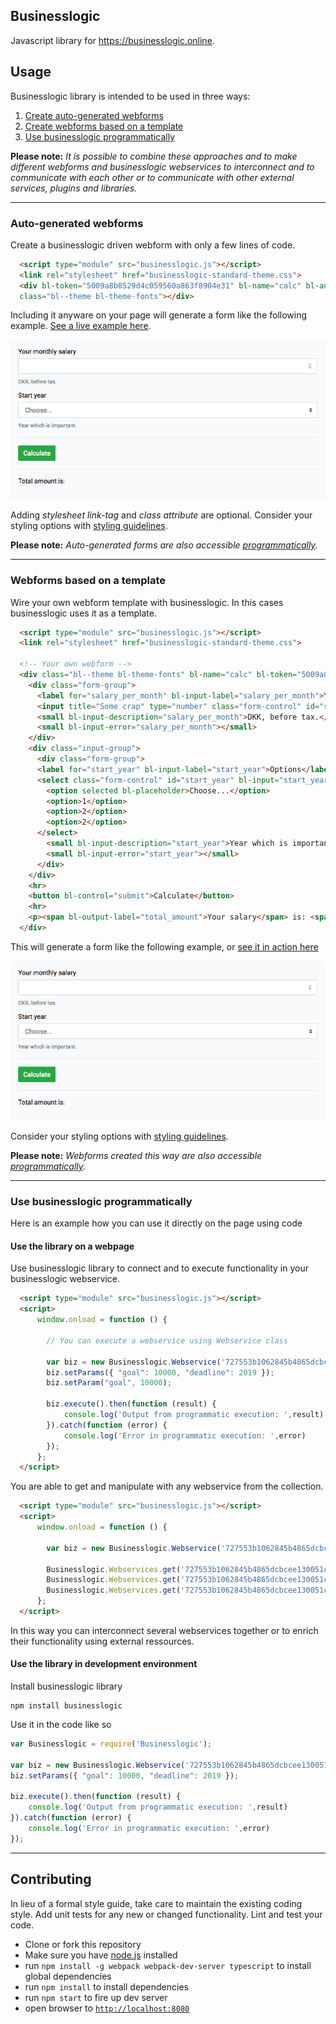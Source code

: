 ## Businesslogic

Javascript library for https://businesslogic.online.

## Usage
Businesslogic library is intended to be used in three ways:
1. [Create auto-generated webforms](#auto-generated-webforms)
1. [Create webforms based on a template](#webforms-based-on-a-template)
1. [Use businesslogic programmatically](#use-businesslogic-programmatically)

**Please note:** *It is possible to combine these approaches and to make different webforms and businesslogic webservices to interconnect and to communicate with each other or to communicate with other external services, plugins and libraries.*

---

### Auto-generated webforms
Create a businesslogic driven webform with only a few lines of code.

```html
  <script type="module" src="businesslogic.js"></script>
  <link rel="stylesheet" href="businesslogic-standard-theme.css">
  <div bl-token="5009a8b8529d4c059560a863f8904e31" bl-name="calc" bl-auto
  class="bl--theme bl-theme-fonts"></div>
```
Including it anyware on your page will generate a form like the following example. [See a live example here][jsfiddle-automatic-webform].

![alt text][automatic-webform]

Adding *stylesheet link-tag* and *class attribute* are optional. Consider your styling options with [styling guidelines][styling guide].

**Please note:** *Auto-generated forms are also accessible [programmatically](#use-businesslogic-programmatically).*

---

### Webforms based on a template
Wire your own webform template with businesslogic. In this cases businesslogic uses it as a template.

```html
  <script type="module" src="businesslogic.js"></script>
  <link rel="stylesheet" href="businesslogic-standard-theme.css">
   
  <!-- Your own webform -->
  <div class="bl--theme bl-theme-fonts" bl-name="calc" bl-token="5009a8b8529d4c059560a863f8904e31">
    <div class="form-group">
      <label for="salary_per_month" bl-input-label="salary_per_month">Your salary per month</label>
      <input title="Some crap" type="number" class="form-control" id="salary_per_month" bl-input="salary_per_month">
      <small bl-input-description="salary_per_month">DKK, before tax.</small>
      <small bl-input-error="salary_per_month"></small>
    </div>
    <div class="input-group">
      <div class="form-group">
      <label for="start_year" bl-input-label="start_year">Options</label>
      <select class="form-control" id="start_year" bl-input="start_year">
        <option selected bl-placeholder>Choose...</option>
        <option>1</option>
        <option>2</option>
        <option>2</option>
      </select>
        <small bl-input-description="start_year">Year which is important.</small>
        <small bl-input-error="start_year"></small>
      </div>
    </div>
    <hr>
    <button bl-control="submit">Calculate</button>
    <hr>
    <p><span bl-output-label="total_amount">Your salary</span> is: <span bl-output="total_amount"></span></p>
  </div>
```

This will generate a form like the following example, or [see it in action here][jsfiddle-templated-webform]

![alt text][templated-webform]

Consider your styling options with [styling guidelines][styling guide].

**Please note:** *Webforms created this way are also accessible [programmatically](#use-businesslogic-programmatically).*

---
### Use businesslogic programmatically
Here is an example how you can use it directly on the page using code

#### Use the library on a webpage
Use businesslogic library to connect and to execute functionality in your businesslogic webservice.

```html
  <script type="module" src="businesslogic.js"></script>
  <script>
      window.onload = function () {
      
        // You can execute a webservice using Webservice class
        
        var biz = new Businesslogic.Webservice('727553b1062845b4865dcbcee130051c');
        biz.setParams({ "goal": 10000, "deadline": 2019 });
        biz.setParam("goal", 10000);

        biz.execute().then(function (result) {
            console.log('Output from programmatic execution: ',result)
        }).catch(function (error) {
            console.log('Error in programmatic execution: ',error)
        });
      };
  </script>
```

You are able to get and manipulate with any webservice from the collection.

```html
  <script type="module" src="businesslogic.js"></script>
  <script>
      window.onload = function () {
        
        var biz = new Businesslogic.Webservice('727553b1062845b4865dcbcee130051c');
        
        Businesslogic.Webservices.get('727553b1062845b4865dcbcee130051c').setParams({ "goal": 15000, "deadline": 2019 });
        Businesslogic.Webservices.get('727553b1062845b4865dcbcee130051c').setParam("goal", 10000);
        Businesslogic.Webservices.get('727553b1062845b4865dcbcee130051c').execute();
      };
  </script>
```
In this way you can interconnect several webservices together or to enrich their functionality using external ressources.

#### Use the library in development environment
Install businesslogic library

```
npm install businesslogic
```
  
Use it in the code like so

```javascript
var Businesslogic = require('Businesslogic');

var biz = new Businesslogic.Webservice('727553b1062845b4865dcbcee130051c');
biz.setParams({ "goal": 10000, "deadline": 2019 });

biz.execute().then(function (result) {
    console.log('Output from programmatic execution: ',result)
}).catch(function (error) {
    console.log('Error in programmatic execution: ',error)
});

```
---
## Contributing
In lieu of a formal style guide, take care to maintain the existing coding style. Add unit tests for any new or changed functionality. Lint and test your code.

- Clone or fork this repository
- Make sure you have [node.js](https://nodejs.org/) installed
- run `npm install -g webpack webpack-dev-server typescript` to install global dependencies
- run `npm install` to install dependencies
- run `npm start` to fire up dev server
- open browser to [`http://localhost:8080`](http://localhost:8080)


[automatic-webform]: ./assets/images/businesslogic-automatic-approach.png "Automaticaly generated businesslogic webform based on a standard template"
[templated-webform]: ./assets/images/businesslogic-automatic-approach.png "Businesslogic wrapped into a template of your choice"
[styling guide]: ./wiki/styling-guide.md
[jsfiddle-automatic-webform]: https://google.com
[jsfiddle-templated-webform]: https://google.com
[jsfiddle-programmatic-implementation]: https://google.com